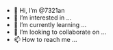 - 👋 Hi, I’m @7321an
- 👀 I’m interested in ...
- 🌱 I’m currently learning ...
- 💞️ I’m looking to collaborate on ...
- 📫 How to reach me ...

<!---
7321an/7321an is a ✨ special ✨ repository because its `README.md` (this file) appears on your GitHub profile.
You can click the Preview link to take a look at your changes.
--->
